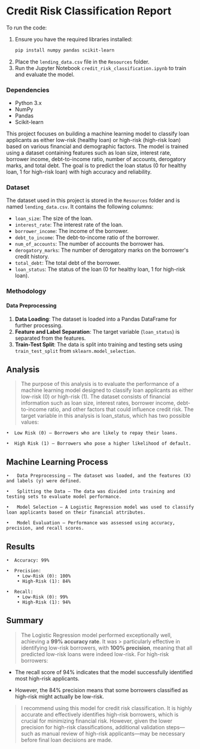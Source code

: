 # Credit Risk Classification Report

To run the code:

1. Ensure you have the required libraries installed:
   ```bash
   pip install numpy pandas scikit-learn
   ```
2. Place the `lending_data.csv` file in the `Resources` folder.
3. Run the Jupyter Notebook `credit_risk_classification.ipynb` to train and evaluate the model.

### Dependencies

- Python 3.x
- NumPy
- Pandas
- Scikit-learn

This project focuses on building a machine learning model to classify loan applicants as either low-risk (healthy loan) or high-risk (high-risk loan) based on various financial and demographic factors. The model is trained using a dataset containing features such as loan size, interest rate, borrower income, debt-to-income ratio, number of accounts, derogatory marks, and total debt. The goal is to predict the loan status (0 for healthy loan, 1 for high-risk loan) with high accuracy and reliability.

### Dataset

The dataset used in this project is stored in the `Resources` folder and is named `lending_data.csv`. It contains the following columns:

- `loan_size`: The size of the loan.
- `interest_rate`: The interest rate of the loan.
- `borrower_income`: The income of the borrower.
- `debt_to_income`: The debt-to-income ratio of the borrower.
- `num_of_accounts`: The number of accounts the borrower has.
- `derogatory_marks`: The number of derogatory marks on the borrower's credit history.
- `total_debt`: The total debt of the borrower.
- `loan_status`: The status of the loan (0 for healthy loan, 1 for high-risk loan).

### Methodology

#### Data Preprocessing

1. **Data Loading**: The dataset is loaded into a Pandas DataFrame for further processing.
2. **Feature and Label Separation**: The target variable (`loan_status`) is separated from the features.
3. **Train-Test Split**: The data is split into training and testing sets using `train_test_split` from `sklearn.model_selection`.

## Analysis

> The purpose of this analysis is to evaluate the performance of a machine learning model designed to classify loan applicants as either low-risk (0) or high-risk (1). The dataset consists of financial information such as loan size, interest rates, borrower income, debt-to-income ratio, and other factors that could influence credit risk. The target variable in this analysis is loan_status, which has two possible values:

	•  Low Risk (0) – Borrowers who are likely to repay their loans.

	•  High Risk (1) – Borrowers who pose a higher likelihood of default.

## Machine Learning Process

	•	Data Preprocessing – The dataset was loaded, and the features (X) and labels (y) were defined.

	•	Splitting the Data – The data was divided into training and testing sets to evaluate model performance.

	•	Model Selection – A Logistic Regression model was used to classify loan applicants based on their financial attributes.

	•	Model Evaluation – Performance was assessed using accuracy, precision, and recall scores.


## Results

	•  Accuracy: 99%

	•  Precision:
		• Low-Risk (0): 100%
		• High-Risk (1): 84%

	•  Recall:
		• Low-Risk (0): 99%
		• High-Risk (1): 94%


## Summary

 > The Logistic Regression model performed exceptionally well, achieving a **99% accuracy rate**. It was > particularly effective in identifying low-risk borrowers, with **100% precision**, meaning that all predicted low-risk loans were indeed low-risk. For high-risk borrowers:
 - The recall score of 94% indicates that the model successfully identified most high-risk applicants.

 - However, the 84% precision means that some borrowers classified as high-risk might actually be low-risk.

> I recommend using this model for credit risk classification. It is highly accurate and effectively identifies high-risk borrowers, which is crucial for minimizing financial risk. However, given the lower precision for high-risk classifications, additional validation steps—such as manual review of high-risk applicants—may be necessary before final loan decisions are made.
